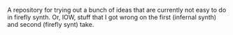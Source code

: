 A repository for trying out a bunch of ideas that are currently not easy to do in firefly synth.
Or, IOW, stuff that I got wrong on the first (infernal synth) and second (firefly synt) take.